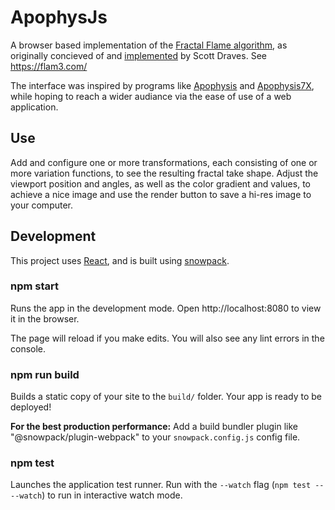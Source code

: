 # ApophysJs

A browser based implementation of the [Fractal Flame algorithm](https://en.wikipedia.org/wiki/Fractal_flame), as originally concieved of and [implemented](https://github.com/scottdraves/flam3) by Scott Draves. See https://flam3.com/

The interface was inspired by programs like [Apophysis](https://sourceforge.net/projects/apophysis/) and [Apophysis7X](https://sourceforge.net/projects/apophysis7x/), while hoping to reach a wider audiance via the ease of use of a web application.

## Use

Add and configure one or more transformations, each consisting of one or more variation functions, to see the resulting fractal take shape. Adjust the viewport position and angles, as well as the color gradient and values, to achieve a nice image and use the render button to save a hi-res image to your computer.


## Development

This project uses [React](https://reactjs.org/), and is built using [snowpack](https://www.snowpack.dev/).

### npm start

Runs the app in the development mode.
Open http://localhost:8080 to view it in the browser.

The page will reload if you make edits.
You will also see any lint errors in the console.

### npm run build

Builds a static copy of your site to the `build/` folder.
Your app is ready to be deployed!

**For the best production performance:** Add a build bundler plugin like "@snowpack/plugin-webpack" to your `snowpack.config.js` config file.

### npm test

Launches the application test runner.
Run with the `--watch` flag (`npm test -- --watch`) to run in interactive watch mode.
